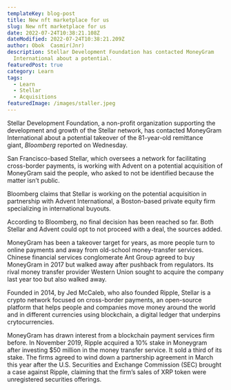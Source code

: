 ```yaml
---
templateKey: blog-post
title: New nft marketplace for us
slug: New nft marketplace for us
date: 2022-07-24T10:38:21.108Z
dateModified: 2022-07-24T10:38:21.209Z
author: Obok  Casmir(Jnr)
description: Stellar Development Foundation has contacted MoneyGram
  International about a potential.
featuredPost: true
category: Learn
tags:
  - Learn
  - Stellar
  - Acquisitions
featuredImage: /images/staller.jpeg
---
```


Stellar Development Foundation, a non-profit organization supporting the development and growth of the Stellar network, has contacted MoneyGram International about a potential takeover of the 81-year-old remittance giant, *Bloomberg* reported on Wednesday.

San Francisco-based Stellar, which oversees a network for facilitating cross-border payments, is working with Advent on a potential acquisition of MoneyGram said the people, who asked to not be identified because the matter isn’t public.

Bloomberg claims that Stellar is working on the potential acquisition in partnership with Advent International, a Boston-based private equity firm specializing in international buyouts.

According to Bloomberg, no final decision has been reached so far. Both Stellar and Advent could opt to not proceed with a deal, the sources added.

MoneyGram has been a takeover target for years, as more people turn to online payments and away from old-school money-transfer services. Chinese financial services conglomerate Ant Group agreed to buy MoneyGram in 2017 but walked away after pushback from regulators. Its rival money transfer provider Western Union sought to acquire the company last year too but also walked away.

Founded in 2014, by Jed McCaleb, who also founded Ripple, Stellar is a crypto network focused on cross-border payments, an open-source platform that helps people and companies move money around the world and in different currencies using blockchain, a digital ledger that underpins crytocurrencies.

MoneyGram has drawn interest from a blockchain payment services firm before. In November 2019, Ripple acquired a 10% stake in Moneygram after investing \$50 million in the money transfer service. It sold a third of its stake. The firms agreed to wind down a partnership agreement in March this year after the U.S. Securities and Exchange Commission (SEC) brought a case against Ripple, claiming that the firm’s sales of XRP token were unregistered securities offerings.
